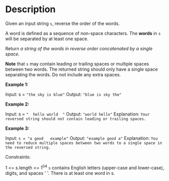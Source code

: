 # Description

Given an input string `s`, reverse the order of the words.

A word is defined as a sequence of non-space characters. The **words** in `s` will be separated by at least one space.

Return _a string of the words in reverse order concatenated by a single space._

**Note** that `s` may contain leading or trailing spaces or multiple spaces between two words. The returned string should only have a single space separating the words. Do not include any extra spaces.

**Example 1:**

Input: s = `"the sky is blue"`
Output: `"blue is sky the"`

**Example 2:**

Input: s = `"  hello world  "`
Output: `"world hello"`
Explanation: `Your reversed string should not contain leading or trailing spaces.`

**Example 3:**

Input: `s = "a good   example"`
Output: `"example good a"`
Explanation: `You need to reduce multiple spaces between two words to a single space in the reversed string.`

Constraints:

1 <= s.length <= 1<sup>04</sup>
`s` contains English letters (upper-case and lower-case), digits, and spaces ' '.
There is at least one word in s.
